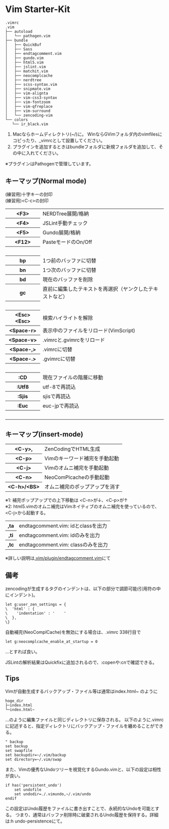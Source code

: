 Vim Starter-Kit
===================================

    .vimrc
    .vim
    ├── autoload
    │   └── pathogen.vim
    ├── bundle
    │   ├── QuickBuf
    │   ├── Sass
    │   ├── endtagcomment.vim
    │   ├── gundo.vim
    │   ├── html5.vim
    │   ├── jslint.vim
    │   ├── matchit.vim
    │   ├── neocomplcache
    │   ├── nerdtree
    │   ├── scss-syntax.vim
    │   ├── snipmate.vim
    │   ├── vim-alignta
    │   ├── vim-css3-syntax
    │   ├── vim-fontzoom
    │   ├── vim-qfreplace
    │   ├── vim-surround
    │   └── zencoding-vim
    └── colors
       └── ir_black.vim

1. Macならホームディレクトリ(~/)に。
   WinならGVimフォルダ内のvimfilesにコピったり、\_vimrcとして設置してください。
2. プラグインを追加するときはbundleフォルダに新規フォルダを追加して、その中に入れてください。

※プラグインはPathogenで管理しています。


## キーマップ(Normal mode)

(練習用)十字キーの封印<br />
(練習用)&lt;C-c&gt;の封印

<table>
<tr><th>&lt;F3&gt;</th><td>NERDTree展開/格納</td></tr>
<tr><th>&lt;F4&gt;</th><td>JSLint手動チェック</td></tr>
<tr><th>&lt;F5&gt;</th><td>Gundo展開/格納</td></tr>
<tr><th>&lt;F12&gt;</th><td>PasteモードのOn/Off</td></tr>

<tr><th>&nbsp;</th><td>&nbsp;</td></tr>

<tr><th>bp</th><td>1つ前のバッファに切替</td></tr>
<tr><th>bn</th><td>1つ次のバッファに切替</td></tr>
<tr><th>bd</th><td>現在のバッファを削除</td></tr>
<tr><th>gc</th><td>直前に編集したテキストを再選択（ヤンクしたテキストなど）</td></tr>

<tr><th>&nbsp;</th><td>&nbsp;</td></tr>

<tr><th>&lt;Esc&gt;&lt;Esc&gt;</th><td>検索ハイライトを解除</td></tr>
<tr><th>&lt;Space-r&gt;</th><td>表示中のファイルをリロード(VimScript)</td></tr>
<tr><th>&lt;Space-v&gt;</th><td>.vimrcと.gvimrcをリロード</td></tr>
<tr><th>&lt;Space-,&gt;</th><td>.vimrcに切替</td></tr>
<tr><th>&lt;Space-.&gt;</th><td>.gvimrcに切替</td></tr>

<tr><th>&nbsp;</th><td>&nbsp;</td></tr>

<tr><th>:CD</th><td>現在ファイルの階層に移動</td></tr>
<tr><th>:Utf8</th><td>utf-8で再読込</td></tr>
<tr><th>:Sjis</th><td>sjisで再読込</td></tr>
<tr><th>:Euc</th><td>euc-jpで再読込</td></tr>

<tr><th>&nbsp;</th><td>&nbsp;</td></tr>
</table>


## キーマップ(insert-mode)

<table>
<tr><th>&lt;C-y&gt;,</th><td>ZenCodingでHTML生成</td></tr>
<tr><th>&lt;C-p&gt;</th><td>Vimのキーワード補完を手動起動</td></tr>
<tr><th>&lt;C-j&gt;</th><td>Vimのオムニ補完を手動起動</td></tr>
<tr><th>&lt;C-n&gt;</th><td>NeoComPlcacheの手動起動</td></tr>
<tr><th>&lt;C-h&gt;/&lt;BS&gt;</th><td>オムニ補完のポップアップを消す</td></tr>
</table>

※1: 補完ポップアップでの上下移動は &lt;C-n&gt;が↓、&lt;C-p&gt;が↑<br />
※2: html5.vimのオムニ補完はVimネイティブのオムニ補完を使っているので、&lt;C-j&gt;から起動する。

<table>
<tr><th>,ta</th><td>endtagcomment.vim: idとclassを出力</td></tr>
<tr><th>,ti</th><td>endtagcomment.vim: idのみを出力</td></tr>
<tr><th>,tc</th><td>endtagcomment.vim: classのみを出力</td></tr>
</table>

※詳しい説明は[.vim/plugin/endtagcomment.vim](https://github.com/sigwyg/Vim-Starter-kit/blob/master/.vim/plugin/endtagcomment.vim)にて


## 備考

zencodingが生成するタグのインデントは、以下の部分で調節可能(引用符の中にインデント)。

    let g:user_zen_settings = {
    \  'html' : {
    \    'indentation' : '    '
    \  },
    \}

自動補完(NeoComplCache)を無効にする場合は、.vimrc 338行目で

    let g:neocomplcache_enable_at_startup = 0

...とすれば良い。

JSLintの解析結果はQuickfixに追加されるので、:copenや:cnで確認できる。

## Tips

Vimが自動生成するバックアップ・ファイル等は通常はindex.html~ のように

    hoge_dir
    ├─index.html 
    └─index.html~

...のように編集ファイルと同じディレクトリに保存される。
以下のように.vimrcに記述すると、指定ディレクトリにバックアップ・ファイルを纏めることができる。

    " backup
    set backup
    set swapfile
    set backupdir=~/.vim/backup
    set directory=~/.vim/swap

また、Vimの優秀なUndoツリーを視覚化するGundo.vimと、以下の設定は相性が良い。

    if has('persistent_undo')
        set undofile
        set undodir=./.vimundo,~/.vim/undo
    endif

この設定はUndo履歴をファイルに書き出すことで、永続的なUndoを可能とする。
つまり、通常はバッファ削除時に破棄されるUndo履歴を保持する。詳細は:h undo-persistenceにて。
